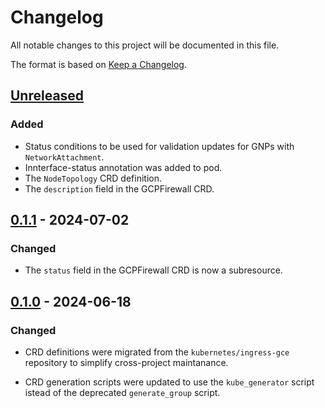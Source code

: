 # Changelog

All notable changes to this project will be documented in this file.

The format is based on [Keep a Changelog](https://keepachangelog.com/en/1.1.0/).

## [Unreleased]

### Added

- Status conditions to be used for validation updates for GNPs with `NetworkAttachment`.
- Innterface-status annotation was added to pod.
- The `NodeTopology` CRD definition.
- The `description` field in the GCPFirewall CRD.

## [0.1.1] - 2024-07-02

### Changed

- The `status` field in the GCPFirewall CRD is now a subresource.

## [0.1.0] - 2024-06-18

### Changed

- CRD definitions were migrated from the `kubernetes/ingress-gce`
  repository to simplify cross-project maintanance.

- CRD generation scripts were updated to use the `kube_generator`
  script istead of the deprecated `generate_group` script.

[unreleased]: https://github.com/GoogleCloudPlatform/gke-networking-api/compare/v0.1.1...HEAD
[0.1.1]: https://github.com/GoogleCloudPlatform/gke-networking-api/compare/v0.1.0...v0.1.1
[0.1.0]: https://github.com/GoogleCloudPlatform/gke-networking-api/releases/v0.1.0
